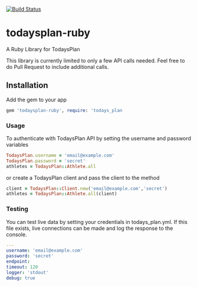 [![Build Status](https://travis-ci.org/9kSoftware/todaysplan-ruby.svg?branch=master)](https://travis-ci.org/9kSoftware/todaysplan-ruby)
# todaysplan-ruby
A Ruby Library for TodaysPlan

This library is currently limited to only a few API calls needed.  Feel free to do
Pull Request to include additional calls.

## Installation

Add the gem to your app

```ruby
gem 'todaysplan-ruby', require: 'todays_plan
```

### Usage

To authenticate with TodaysPlan API by setting the username and password variables
```ruby
TodaysPlan.username = 'email@example.com'
TodaysPlan.password = 'secret'
athletes = TodaysPlan::Athlete.all
```
or create a TodaysPlan client and pass the client to the method
```ruby
client = TodaysPlan::Client.new('email@example.com','secret')
athletes = TodaysPlan::Athlete.all(client)
```

### Testing
You can test live data by setting your credentials in todays_plan.yml.  If this file 
exists, live connections can be made and log the response to the console.

```yaml
---
username: 'email@example.com'
password: 'secret'
endpoint: 
timeout: 120 
logger: 'stdout'
debug: true 
```
